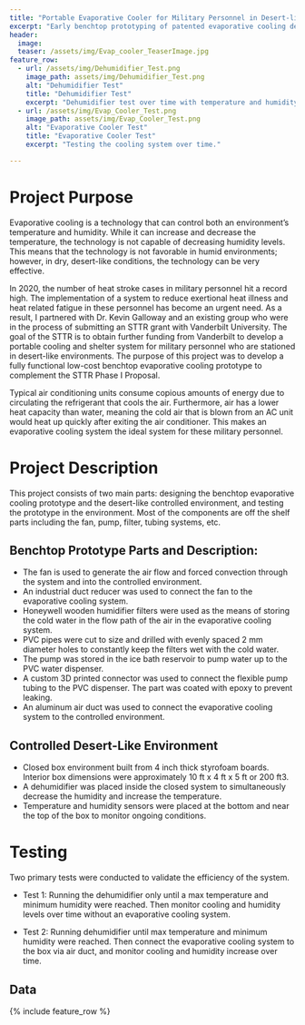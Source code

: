 ```yaml
---
title: "Portable Evaporative Cooler for Military Personnel in Desert-like Environments"
excerpt: "Early benchtop prototyping of patented evaporative cooling design to determine feasibility, gather data, and find design constraints."
header:
  image: 
  teaser: /assets/img/Evap_cooler_TeaserImage.jpg
feature_row:
  - url: /assets/img/Dehumidifier_Test.png
    image_path: assets/img/Dehumidifier_Test.png
    alt: "Dehumidifier Test"
    title: "Dehumidifier Test"
    excerpt: "Dehumidifier test over time with temperature and humidity monitored."
  - url: /assets/img/Evap_Cooler_Test.png
    image_path: assets/img/Evap_Cooler_Test.png
    alt: "Evaporative Cooler Test"
    title: "Evaporative Cooler Test"
    excerpt: "Testing the cooling system over time."

---
```


# Project Purpose

Evaporative cooling is a technology that can control both an environment’s temperature and humidity. While it can increase and decrease the temperature, the technology is not capable of decreasing humidity levels. This means that the technology is not favorable in humid environments; however, in dry, desert-like conditions, the technology can be very effective.

In 2020, the number of heat stroke cases in military personnel hit a record high. The implementation of a system to reduce exertional heat illness and heat related fatigue in these personnel has become an urgent need. As a result, I partnered with Dr. Kevin Galloway and an existing group who were in the process of submitting an STTR grant with Vanderbilt University. The goal of the STTR is to obtain further funding from Vanderbilt to develop a portable cooling and shelter system for military personnel who are stationed in desert-like environments. The purpose of this project was to develop a fully functional low-cost benchtop evaporative cooling prototype to complement the STTR Phase I Proposal.

Typical air conditioning units consume copious amounts of energy due to circulating the refrigerant that cools the air. Furthermore, air has a lower heat capacity than water, meaning the cold air that is blown from an AC unit would heat up quickly after exiting the air conditioner. This makes an evaporative cooling system the ideal system for these military personnel.

# Project Description

This project consists of two main parts: designing the benchtop evaporative cooling prototype and the desert-like controlled environment, and testing the prototype in the environment. Most of the components are off the shelf parts including the fan, pump, filter, tubing systems, etc.

## Benchtop Prototype Parts and Description:
- The fan is used to generate the air flow and forced convection through the system and into the controlled environment.
- An industrial duct reducer was used to connect the fan to the evaporative cooling system.
- Honeywell wooden humidifier filters were used as the means of storing the cold water in the flow path of the air in the evaporative cooling system.
- PVC pipes were cut to size and drilled with evenly spaced 2 mm diameter holes to constantly keep the filters wet with the cold water.
- The pump was stored in the ice bath reservoir to pump water up to the PVC water dispenser.
- A custom 3D printed connector was used to connect the flexible pump tubing to the PVC dispenser. The part was coated with epoxy to prevent leaking.
- An aluminum air duct was used to connect the evaporative cooling system to the controlled environment.

## Controlled Desert-Like Environment

- Closed box environment built from 4 inch thick styrofoam boards. Interior box dimensions were approximately 10 ft x 4 ft x 5 ft or 200 ft3. 
- A dehumidifier was placed inside the closed system to simultaneously decrease the humidity and increase the temperature.
- Temperature and humidity sensors were placed at the bottom and near the top of the box to monitor ongoing conditions.

# Testing

Two primary tests were conducted to validate the efficiency of the system. 

- Test 1: Running the dehumidifier only until a max temperature and minimum humidity were reached. Then monitor cooling and humidity levels over time without an evaporative cooling system. 

- Test 2: Running dehumidifier until max temperature and minimum humidity were reached. Then connect the evaporative cooling system to the box via air duct, and monitor cooling and humidity increase over time. 

## Data

{% include feature_row %}
